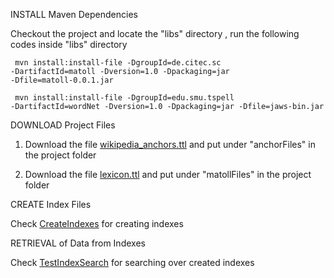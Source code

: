 

INSTALL Maven Dependencies
	
Checkout the project and locate the "libs" directory , run the following codes inside "libs" directory

<code>  mvn install:install-file -DgroupId=de.citec.sc -DartifactId=matoll -Dversion=1.0 -Dpackaging=jar -Dfile=matoll-0.0.1.jar </code>

<code>    mvn install:install-file -DgroupId=edu.smu.tspell -DartifactId=wordNet -Dversion=1.0 -Dpackaging=jar -Dfile=jaws-bin.jar  </code>



DOWNLOAD Project Files

1) Download the file <a href="http://bit.ly/1OV4m76">wikipedia_anchors.ttl</a> and put under "anchorFiles" in the project folder

2) Download the file <a href="http://bit.ly/1I3tGjs">lexicon.ttl</a> and put under "matollFiles" in the project folder





CREATE Index Files

Check  <a href="https://github.com/ag-sc/DBpediaLinking/blob/master/src/main/java/test/CreateIndexes.java">CreateIndexes</a> for creating indexes





RETRIEVAL of Data from Indexes

Check  <a href="https://github.com/ag-sc/DBpediaLinking/blob/master/src/main/java/test/TestIndexSearch.java">TestIndexSearch</a> for searching over created indexes




